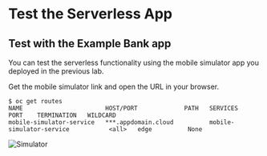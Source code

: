 # Test the Serverless App

## Test with the Example Bank app

You can test the serverless functionality using the mobile simulator app you deployed in the previous lab.

Get the mobile simulator link and open the URL in your browser.

```text
$ oc get routes
NAME                       HOST/PORT             PATH   SERVICES                           PORT    TERMINATION   WILDCARD
mobile-simulator-service   ***.appdomain.cloud          mobile-simulator-service           <all>   edge          None
```

![Simulator](../../.gitbook/generic/simulatorgif.gif)



